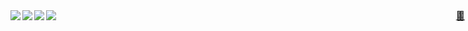 <div align="right">
  <a href="https://raw.githubusercontent.com/gregl83/gregl83/master/id_rsa.pub" style="position:absolute;top:50px;right:5px;" download>&#128273;</a>
  <a href="https://gregorylanglais.com" style="position:absolute;top:50px;right:10px;" download>&#128270;</a>
</div>
<div>
  <img align="left" src="https://img.shields.io/badge/referer-boston-lightgrey.svg" />
  <img align="left" src="https://img.shields.io/badge/location-nv%3B%20usa-green.svg" />
  <img align="left" src="https://img.shields.io/badge/user%20agent-ubuntu%3B%20linux-orange.svg" />
  <img align="left" src="https://img.shields.io/badge/content%20language-polyglot-blue.svg" />
</div>
